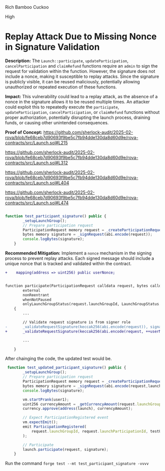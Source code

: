 Rich Bamboo Cuckoo

High

# Replay Attack Due to Missing Nonce in Signature Validation


**Description:** The `Launch::participate`, `updateParticipation`, `cancelParticipation` and `claimRefund` functions require an `admin` to sign the request for validation within the function. However, the signature does not include a nonce, making it susceptible to replay attacks. Since the signature is publicly visible, it can be reused maliciously, potentially allowing unauthorized or repeated execution of these functions.

**Impact:** This vulnerability could lead to a replay attack, as the absence of a nonce in the signature allows it to be reused multiple times. An attacker could exploit this to repeatedly execute the `participate`, `updateParticipation`, `cancelParticipation`, or `claimRefund` functions without proper authorization, potentially disrupting the launch process, draining funds, or causing other unintended consequences.



**Proof of Concept:** https://github.com/sherlock-audit/2025-02-rova/blob/fe68ceb7d90693f9be5c7fb94dde130da8d60d9e/rova-contracts/src/Launch.sol#L215

https://github.com/sherlock-audit/2025-02-rova/blob/fe68ceb7d90693f9be5c7fb94dde130da8d60d9e/rova-contracts/src/Launch.sol#L312

https://github.com/sherlock-audit/2025-02-rova/blob/fe68ceb7d90693f9be5c7fb94dde130da8d60d9e/rova-contracts/src/Launch.sol#L404

https://github.com/sherlock-audit/2025-02-rova/blob/fe68ceb7d90693f9be5c7fb94dde130da8d60d9e/rova-contracts/src/Launch.sol#L474

```js

function test_participant_signature() public {
        _setupLaunchGroup();
        // Prepare participation request
        ParticipationRequest memory request = _createParticipationRequest();
        bytes memory signature = _signRequest(abi.encode(request));
        console.logBytes(signature);
    }

```

**Recommended Mitigation:** Implement a `nonce` mechanism in the signing process to prevent replay attacks. Each signed message should include a unique nonce that is tracked and validated within the contract.

```diff
+    mapping(address => uint256) public userNonce;


function participate(ParticipationRequest calldata request, bytes calldata signature)
        external
        nonReentrant
        whenNotPaused
        onlyLaunchGroupStatus(request.launchGroupId, LaunchGroupStatus.ACTIVE)
    {
        ...

        // Validate request signature is from signer role
-       _validateRequestSignature(keccak256(abi.encode(request)), signature);
+       _validateRequestSignature(keccak256(abi.encode(request, ++userNonce[msg.sender])), signature);

        ...

    }

```

After chainging the code, the updated test would be.

```js
 function test_updated_participant_signature() public {
        _setupLaunchGroup();
        // Prepare participation request
        ParticipationRequest memory request = _createParticipationRequest();
        bytes memory signature = _signRequest(abi.encode(request,launch.userNonce(user1)+1));
        console.logBytes(signature);

        vm.startPrank(user1);
        uint256 currencyAmount = _getCurrencyAmount(request.launchGroupId, request.currency, request.tokenAmount);
        currency.approve(address(launch), currencyAmount);

        // Expect ParticipationRegistered event
        vm.expectEmit();
        emit ParticipationRegistered(
            request.launchGroupId, request.launchParticipationId, testUserId, user1, currencyAmount, address(currency)
        );

        // Participate
        launch.participate(request, signature);
    }
```

Run the command `forge test --mt test_participant_signature -vvvv`